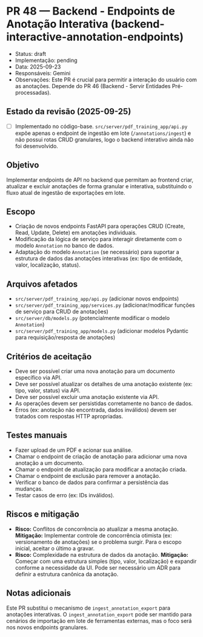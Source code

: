# PR 48 — Backend - Endpoints de Anotação Interativa (backend-interactive-annotation-endpoints)

- Status: draft
- Implementação: pending
- Data: 2025-09-23
- Responsáveis: Gemini
- Observações: Este PR é crucial para permitir a interação do usuário com as anotações. Depende do PR 46 (Backend - Servir Entidades Pré-processadas).

## Estado da revisão (2025-09-25)

- [ ] Implementado no código-base. `src/server/pdf_training_app/api.py` expõe apenas o endpoint de ingestão em lote (`/annotations/ingest`) e não possui rotas CRUD granulares, logo o backend interativo ainda não foi desenvolvido.

## Objetivo

Implementar endpoints de API no backend que permitam ao frontend criar, atualizar e excluir anotações de forma granular e interativa, substituindo o fluxo atual de ingestão de exportações em lote.

## Escopo

- Criação de novos endpoints FastAPI para operações CRUD (Create, Read, Update, Delete) em anotações individuais.
- Modificação da lógica de serviço para interagir diretamente com o modelo `Annotation` no banco de dados.
- Adaptação do modelo `Annotation` (se necessário) para suportar a estrutura de dados das anotações interativas (ex: tipo de entidade, valor, localização, status).

## Arquivos afetados

- `src/server/pdf_training_app/api.py` (adicionar novos endpoints)
- `src/server/pdf_training_app/services.py` (adicionar/modificar funções de serviço para CRUD de anotações)
- `src/server/db/models.py` (potencialmente modificar o modelo `Annotation`)
- `src/server/pdf_training_app/models.py` (adicionar modelos Pydantic para requisição/resposta de anotações)

## Critérios de aceitação

- Deve ser possível criar uma nova anotação para um documento específico via API.
- Deve ser possível atualizar os detalhes de uma anotação existente (ex: tipo, valor, status) via API.
- Deve ser possível excluir uma anotação existente via API.
- As operações devem ser persistidas corretamente no banco de dados.
- Erros (ex: anotação não encontrada, dados inválidos) devem ser tratados com respostas HTTP apropriadas.

## Testes manuais

- Fazer upload de um PDF e acionar sua análise.
- Chamar o endpoint de criação de anotação para adicionar uma nova anotação a um documento.
- Chamar o endpoint de atualização para modificar a anotação criada.
- Chamar o endpoint de exclusão para remover a anotação.
- Verificar o banco de dados para confirmar a persistência das mudanças.
- Testar casos de erro (ex: IDs inválidos).

## Riscos e mitigação

- **Risco:** Conflitos de concorrência ao atualizar a mesma anotação. **Mitigação:** Implementar controle de concorrência otimista (ex: versionamento de anotações) se o problema surgir. Para o escopo inicial, aceitar o último a gravar.
- **Risco:** Complexidade na estrutura de dados da anotação. **Mitigação:** Começar com uma estrutura simples (tipo, valor, localização) e expandir conforme a necessidade da UI. Pode ser necessário um ADR para definir a estrutura canônica da anotação.

## Notas adicionais

Este PR substitui o mecanismo de `ingest_annotation_export` para anotações interativas. O `ingest_annotation_export` pode ser mantido para cenários de importação em lote de ferramentas externas, mas o foco será nos novos endpoints granulares.